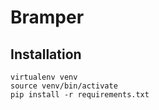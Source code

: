 # Bramper

## Installation

```
virtualenv venv
source venv/bin/activate
pip install -r requirements.txt
```

